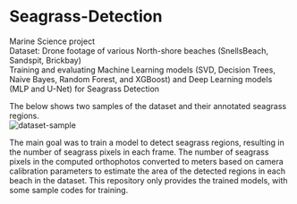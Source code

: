 # Seagrass-Detection
Marine Science project <br />
Dataset: Drone footage of various North-shore beaches (SnellsBeach, Sandspit, Brickbay) <br />
Training and evaluating Machine Learning models (SVD, Decision Trees, Naive Bayes, Random Forest, and XGBoost) and Deep Learning models (MLP and U-Net) for Seagrass Detection<br />

The below shows two samples of the dataset and their annotated seagrass regions. <br />
![dataset-sample](https://github.com/shahrokh1106/Seagrass-Detection/assets/44213732/13ba6c2d-90c0-4383-886e-8ea47fea5d4e) <br />

The main goal was to train a model to detect seagrass regions, resulting in the number of seagrass pixels in each frame. The number of seagrass pixels in the computed orthophotos converted to meters based on camera calibration parameters to estimate the area of the detected regions in each beach in the dataset. This repository only provides the trained models, with some sample codes for training. 
